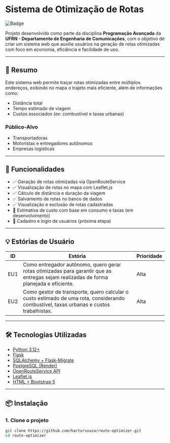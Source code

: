 # Sistema de Otimização de Rotas

![Badge](https://img.shields.io/badge/status-em%20desenvolvimento-yellow)

Projeto desenvolvido como parte da disciplina **Programação Avançada** da **UFRN - Departamento de Engenharia de Comunicações**, com o objetivo de criar um sistema web que auxilie usuários na geração de rotas otimizadas com foco em economia, eficiência e facilidade de uso.

---

## 📌 Resumo

Este sistema web permite traçar rotas otimizadas entre múltiplos endereços, exibindo no mapa o trajeto mais eficiente, além de informações como:

- Distância total
- Tempo estimado de viagem
- Custos associados (ex: combustível e taxas urbanas)

### Público-Alvo
- Transportadoras
- Motoristas e entregadores autônomos
- Empresas logísticas

---

## 🚀 Funcionalidades

- ✅ Geração de rotas otimizadas via OpenRouteService
- ✅ Visualização de rotas no mapa com Leaflet.js
- ✅ Cálculo de distância e duração da viagem
- ✅ Salvamento de rotas no banco de dados
- ✅ Visualização e exclusão de rotas cadastradas
- 🚧 Estimativa de custo com base em consumo e taxas (em desenvolvimento)
- 🚧 Cadastro e login de usuários (próxima etapa)

---

## 💡 Estórias de Usuário

| ID  | Estória | Prioridade |
|-----|--------|------------|
| EU1 | Como entregador autônomo, quero gerar rotas otimizadas para garantir que as entregas sejam realizadas de forma planejada e eficiente. | Alta |
| EU2 | Como gestor de transporte, quero calcular o custo estimado de uma rota, considerando combustível, taxas urbanas e custos trabalhistas. | Alta |

---

## 🛠️ Tecnologias Utilizadas

- [Python 3.12+](https://www.python.org/)
- [Flask](https://flask.palletsprojects.com/)
- [SQLAlchemy + Flask-Migrate](https://flask-sqlalchemy.palletsprojects.com/)
- [PostgreSQL (Render)](https://render.com/)
- [OpenRouteService API](https://openrouteservice.org/)
- [Leaflet.js](https://leafletjs.com/)
- [HTML + Bootstrap 5](https://getbootstrap.com/)

---

## 📦 Instalação

### 1. Clone o projeto

```bash
git clone https://github.com/hartursouza/route-optimizer.git
cd route-optimizer
